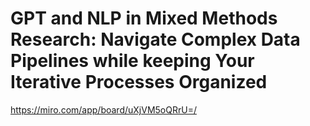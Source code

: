 # GPT and NLP in Mixed Methods Research: Navigate Complex Data Pipelines while keeping Your Iterative Processes Organized

https://miro.com/app/board/uXjVM5oQRrU=/
